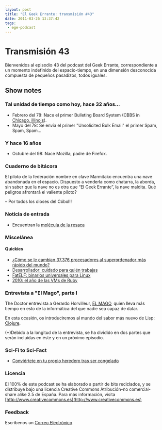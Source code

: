 ```yaml
---
layout: post
title: "El Geek Errante: transmisión #43"
date: 2011-03-26 13:37:42
tags:
 - ege-podcast
---
```


# Transmisión 43
Bienvenidos al episodio 43 del podcast del Geek Errante, correspondiente a un momento indefinido del espacio-tiempo, en una dimensión desconocida compuesta de pequeños pasadizos, todos iguales.

## Show notes

### Tal unidad de tiempo como hoy, hace 32 años...
- Febrero del 78: Nace el primer Bulleting Board System (CBBS in [Chicago, illinois](http://en.wikipedia.org/wiki/Chicago,_Illinois)).
- Mayo del 78: Se envía el primer "Unsolicited Bulk Email" el primer Spam, Spam, Spam...

### Y hace 16 años
- Octubre del 98: Nace Mozilla, padre de Firefox.

### Cuaderno de bitácora
El piloto de la federación nombre en clave Marmitako encuentra una nave abandonada en el espacio.  Dispuesto a venderla como chatarra, la aborda, sin saber que la nave no es otra que “El Geek Errante”, la nave maldita. Qué peligros afrontará el valiente piloto?

– Por todos los dioses del Cóbol!!

### Noticia de entrada
- Encuentran la [molécula de la resaca](http://www.livescience.com/8221-hangover-molecule-brain.html)

### Miscelánea

#### Quickies

- [¿Cómo se le cambian 37.376 procesadores al superordenador más rápido del mundo?](https://hipertextual.com/archivo/2009/11/como-se-le-cambian-37376-procesadores-al-superordenador-mas-rapido-del-mundo/)
- [Desarrollador: cuidado para quién trabajas](http://www.eweek.com/careers/madoff-developers-be-careful-who-you-code-for.html)
- [FatELF: binarios universales para Linux](http://softlibre.barrapunto.com/article.pl?sid=09/10/25/0722230&from=rss)
- [2010: el año de las VMs de Ruby](https://developers.slashdot.org/story/09/11/22/1423221/The-State-of-Ruby-VMs-mdash-Ruby-Renaissance)

### Entrevista a "El Mago", parte I
The Doctor entrevista a Gerardo Horvilleur, [EL MAGO](http://www.simplej.com/), quien lleva más tiempo en esto de la informática del que nadie sea capaz de datar.

En esta ocasión, os introduciremos al mundo del sabor más nuevo de Lisp: [Clojure](https://clojure.org/).

(*)Debido a la longitud de la entrevista, se ha dividido en dos partes que serán incluídas en éste y en un próximo episodio.

### Sci-Fi to Sci-Fact
- [Conviértete en tu propio heredero tras ser congelado](https://idle.slashdot.org/story/09/11/16/189255/Become-Your-Own-Heir-After-Being-Frozen)

### Licencia
El 100% de este podcast se ha elaborado a partir de bits reciclados, y se distribuye bajo una licencia Creative Commons Atribución-no comercial-share alike 2.5 de España. Para más información, visita [http://www.creativecommons.es](http://www.creativecommons.es)

### Feedback
Escríbenos un [Correo Electrónico](podcast@elgeekerrante.com)